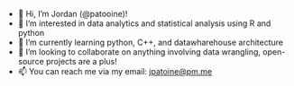 - 👋 Hi, I’m Jordan (@patooine)!
- 👀 I’m interested in data analytics and statistical analysis using R and python
- 🌱 I’m currently learning python, C++, and datawharehouse architecture
- 💞️ I’m looking to collaborate on anything involving data wrangling, open-source projects are a plus!
- 📫 You can reach me via my email: jpatoine@pm.me

